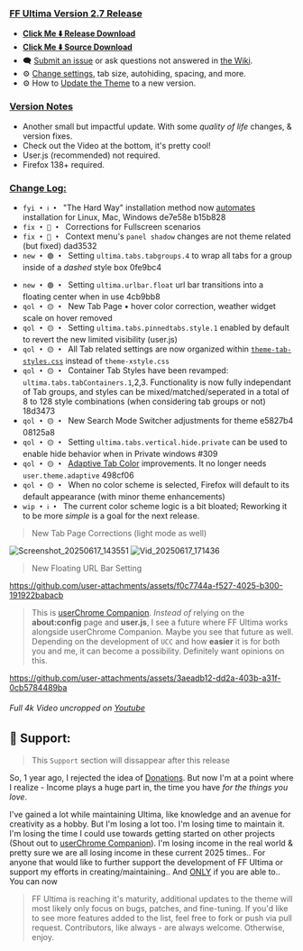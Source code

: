 ### <ins> FF Ultima Version 2.7 Release
- **[Click Me ⬇️ Release Download](https://github.com/soulhotel/FF-ULTIMA/releases/download/2.7/ffultima2.7.zip)**
- **[Click Me ⬇️ Source Download](https://github.com/soulhotel/FF-ULTIMA/archive/refs/heads/main.zip)**
- 🗨️ [Submit an issue](https://github.com/soulhotel/FF-ULTIMA/issues/new/choose) or ask questions not answered in [the Wiki](https://github.com/soulhotel/FF-ULTIMA/wiki).
- ⚙️ [Change settings](https://github.com/soulhotel/FF-ULTIMA/wiki/Settings), tab size, autohiding, spacing, and more.
- ⚙️ How to [Update the Theme](https://github.com/soulhotel/FF-ULTIMA/wiki/How-to-Update-the-Theme) to a new version.
  
### <ins> Version Notes
- Another small but impactful update. With some *quality of life* changes, & version fixes.
- Check out the Video at the bottom, it's pretty cool!
- User.js (recommended) not required.
- Firefox 138+ required.

### <ins> Change Log:
- `fyi • ℹ️ • ` "The Hard Way" installation method now [automates](https://github.com/soulhotel/git-userChrome) installation for Linux, Mac, Windows de7e58e b15b828
- `fix • 🔴 • ` Corrections for Fullscreen scenarios
- `fix • 🔴 • ` Context menu's `panel shadow` changes are not theme related (but fixed) dad3532
- `new • 🟢 • ` Setting `ultima.tabs.tabgroups.4` to wrap all tabs for a group inside of a *dashed* style box 0fe9bc4
<!-- - `new • 🟢 • ` Settings `ultima.navbar.bookmarks.float` new style and usability for bookmarks bar (see preview) 5d6aab1 -->
- `new • 🟢 • ` Setting `ultima.urlbar.float` url bar transitions into a floating center when in use 4cb9bb8
- `qol • 🟡 • ` New Tab Page • hover color correction, weather widget scale on hover removed
- `qol • 🟡 • ` Setting `ultima.tabs.pinnedtabs.style.1` enabled by default to revert the new limited visibility (user.js)
- `qol • 🟡 • ` All Tab related settings are now organized within [`theme-tab-styles.css`](https://github.com/soulhotel/FF-ULTIMA/blob/main/theme/theme-tab-styles.css) instead of `theme-xstyle.css`
- `qol • 🟡 • ` Container Tab Styles have been revamped: `ultima.tabs.tabContainers.1`,2,3. Functionality is now fully independant of Tab groups, and styles can be mixed/matched/seperated in a total of 8 to 128 style combinations (when considering tab groups or not) 18d3473
- `qol • 🟡 • ` New Search Mode Switcher adjustments for theme e5827b4 08125a8
- `qol • 🟡 • ` Setting `ultima.tabs.vertical.hide.private` can be used to enable hide behavior when in Private windows #309
- `qol • 🟡 • ` [Adaptive Tab Color](https://github.com/soulhotel/FF-ULTIMA/wiki/Adaptive-Tab-Color-Configuration) improvements. It no longer needs `user.theme.adaptive` 498cf06
- `qol • 🟡 • ` When no color scheme is selected, Firefox will default to its default appearance (with minor theme enhancements)
- `wip • ℹ️ • ` The current color scheme logic is a bit bloated; Reworking it to be more *simple* is a goal for the next release.

> New Tab Page Corrections (light mode as well)

![Screenshot_20250617_143551](https://github.com/user-attachments/assets/f145fbab-e716-4a43-8be2-26e3cc02511b)
![Vid_20250617_171436](https://github.com/user-attachments/assets/f680d1e5-2f0b-4b80-81ca-b621aed23b5b)

> New Floating URL Bar Setting

https://github.com/user-attachments/assets/f0c7744a-f527-4025-b300-191922babacb

> This is [userChrome Companion](https://github.com/soulhotel/userChrome-Companion). *Instead of* relying on the **about:config** page and **user.js**, I see a future where FF Ultima works alongside userChrome Companion. Maybe you see that future as well. Depending on the development of `UCC` and how **easier** it is for both you and me, it can become a possibility. Definitely want opinions on this.

https://github.com/user-attachments/assets/3aeadb12-dd2a-403b-a31f-0cb5784489ba
###### Full 4k Video uncropped on [Youtube](https://www.youtube.com/watch?v=Mz7gmYP2_1A&list=PLTVs0Y4lTV56Kapji1pVjMsMqE6PAHwzl&index=1)

## 💝 Support:

> This `Support` section will dissappear after this release

So, 1 year ago, I rejected the idea of [Donations](#136). But now I'm at a point where I realize - Income plays a huge part in, the time you have *for the things you love*.

I've gained a lot while maintaining Ultima, like knowledge and an avenue for creativity as a hobby. But I'm losing a lot too. I'm losing time to maintain it. I'm losing the time I could use towards getting started on other projects (Shout out to [userChrome Companion](https://github.com/soulhotel/userChrome-Companion)). I'm losing income in the real world & pretty sure we are all losing income in these current 2025 times.. For anyone that would like to further support the development of FF Ultima or support my efforts in creating/maintaining.. And <ins>ONLY</ins> if you are able to.. You can now

> FF Ultima is reaching it's maturity, additional updates to the theme will most likely only focus on bugs, patches, and fine-tuning. If you'd like to see more features added to the list, feel free to fork or push via pull request. Contributors, like always - are always welcome. Otherwise, enjoy.
